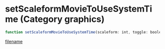 # setScaleformMovieToUseSystemTime (Category graphics)

```js
function setScaleformMovieToUseSystemTime(scaleform: int, toggle: boolean): void
```

[filename](setScaleformMovieToUseSystemTime_m.md ':include')